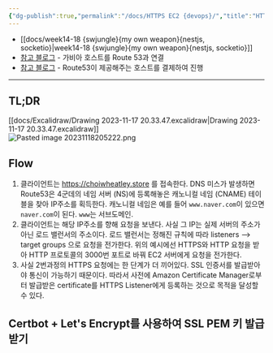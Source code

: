 ```yaml
---
{"dg-publish":true,"permalink":"/docs/HTTPS EC2 {devops}/","title":"HTTPS EC2 {devops}"}
---
```


- [[docs/week14-18 {swjungle}{my own weapon}{nestjs, socketio}\|week14-18 {swjungle}{my own weapon}{nestjs, socketio}]]
- [참고 블로그](https://velog.io/@server30sopt/EC2-HTTPS%EB%A1%9C-%EC%97%B0%EA%B2%B0%ED%95%98%EA%B8%B0) - 가비아 호스트를 Route 53과 연결
- [참고 블로그](https://it-eldorado.tistory.com/117) - Route53이 제공해주는 호스트를 결제하여 진행
___

## TL;DR

[[docs/Excalidraw/Drawing 2023-11-17 20.33.47.excalidraw\|Drawing 2023-11-17 20.33.47.excalidraw]]  
![Pasted image 20231118205222.png](/img/user/docs/assets/Pasted%20image%2020231118205222.png)

## Flow

1. 클라이언트는 <https://choiwheatley.store> 를 접속한다. DNS 미스가 발생하면 Route53은 4군데의 네임 서버 (NS)에 등록해놓은 캐노니컬 네임 (CNAME) 테이블을 찾아 IP주소를 획득한다. 캐노니컬 네임은 예를 들어 `www.naver.com`이 있으면 `naver.com`이 된다. `www`는 서브도메인.
2. 클라이언트는 해당 IP주소를 향해 요청을 보낸다. 사실 그 IP는 실제 서버의 주소가 아닌 로드 밸런서의 주소이다. 로드 밸런서는 정해진 규칙에 따라 listeners ⟶ target groups 으로 요청을 전가한다. 위의 예시에선 HTTPS와 HTTP 요청을 받아 HTTP 프로토콜의 3000번 포트로 바꿔 EC2 서버에게 요청을 전가한다.
3. 사실 2번과정의 HTTPS 요청에는 한 단계가 더 끼어있다. SSL 인증서를 발급받아야 통신이 가능하기 때문이다. 따라서 사전에 Amazon Certificate Manager로부터 발급받은 certificate를 HTTPS Listener에게 등록하는 것으로 목적을 달성할 수 있다.

## Certbot + Let's Encrypt를 사용하여 SSL PEM 키 발급받기
